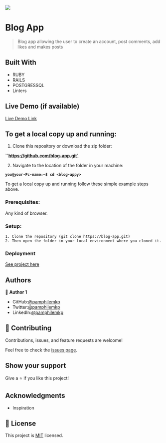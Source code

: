 ![](https://img.shields.io/badge/Microverse-blueviolet)

# Blog App
> Blog app allowing the user to create an account, post comments, add likes and makes posts 

## Built With

- RUBY
- RAILS
- POSTGRESSQL
- Linters

## Live Demo (if available)

[Live Demo Link](https://livedemo.com)
## To get a local copy up and running:

1. Clone this repository or download the zip folder:

**``https://github.com/blog-app.git`**

2. Navigate to the location of the folder in your machine:

**``you@your-Pc-name:~$ cd <blog-appy>``**

To get a local copy up and running follow these simple example steps above.


### Prerequisites: 
Any kind of browser. 

### Setup:
    1. Clone the repository (git clone https://blog-app.git)
    2. Then open the folder in your local environment where you cloned it.

### Deployment


[See project here]()

## Authors

👤 **Author 1**

   - GitHub:[@pamphilemkp](https://github.com/pamphilemkp)
   - Twitter:[@pamphilemkp](https://Twitter.com/PamphileMusonda)
   - LinkedIn:[@pamphilemkp](https://www.linkedin.com/in/pamphile-musonda)

## 🤝 Contributing

Contributions, issues, and feature requests are welcome!

Feel free to check the [issues page](https://github.com/Pamphilemkp/blog-app/issues).

## Show your support

Give a ⭐️ if you like this project!

## Acknowledgments
- Inspiration

## 📝 License

This project is [MIT](./MIT.md) licensed.
